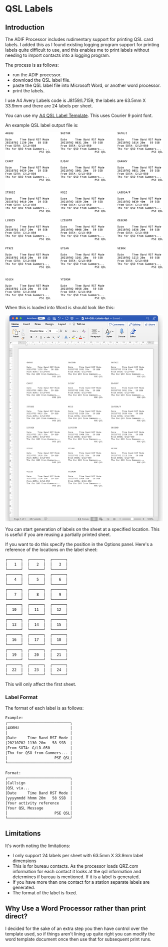 # QSL Labels

## Introduction
The ADIF Processor includes rudimentary support for printing QSL 
card labels. I added this as I found existing logging program support
for printing labels quite difficult to use, and this enables me to 
print labels without needing to import contacts into a logging program.

The process is as follows:
 
 - run the ADIF processor.
 - download the QSL label file.
 - paste the QSL label file into Microsoft Word, or another word processor.
 - print the labels.

I use A4 Avery Labels code is J8159/L7159, the labels are 
63.5mm X 33.9mm and there are 24 labels per sheet.

You can use my [A4 QSL Label Template](../files/A4-QSL-Labels-9pt.docx).
This uses Courier 9 point font.

An example QSL label output file is:

![QSL Labels Sample](../images/qsl-labels.png)

When this is loaded into Word is should look like this:

![Word QSL Printing](../images/word-qsl-printing.png)

You can start generation of labels on the sheet at a specified location.
This is useful if you are reusing a partially printed sheet.

If you want to do this specify the position in the Options panel.
Here's a reference of the locations on the label sheet:

```
┌──────┐  ┌──────┐  ┌──────┐
│   1  │  │   2  │  │   3  │  
└──────┘  └──────┘  └──────┘  
┌──────┐  ┌──────┐  ┌──────┐
│   4  │  │   5  │  │   6  │  
└──────┘  └──────┘  └──────┘  
┌──────┐  ┌──────┐  ┌──────┐
│   7  │  │   8  │  │   9  │  
└──────┘  └──────┘  └──────┘  
┌──────┐  ┌──────┐  ┌──────┐
│  10  │  │  11  │  │  12  │  
└──────┘  └──────┘  └──────┘  
┌──────┐  ┌──────┐  ┌──────┐
│  13  │  │  14  │  │  15  │  
└──────┘  └──────┘  └──────┘  
┌──────┐  ┌──────┐  ┌──────┐
│  16  │  │  17  │  │  18  │  
└──────┘  └──────┘  └──────┘  
┌──────┐  ┌──────┐  ┌──────┐
│  19  │  │  20  │  │  21  │  
└──────┘  └──────┘  └──────┘  
┌──────┐  ┌──────┐  ┌──────┐
│  22  │  │  23  │  │  24  │  
└──────┘  └──────┘  └──────┘  
```

This will only affect the first sheet.
### Label Format

The format of each label is as follows:

```
Example:
┌────────────────────────────┐
│4X6HU                       │
│                            │
│Date     Time Band RST Mode │
│20210702 1130 20m   58 SSB  │
│From SOTA: G/LD-050         │
│Thx for QSO from Gummers... │
│                     PSE QSL│
└────────────────────────────┘

Format:
┌────────────────────────────┐
│Callsign                    │
│QSL via...                  │
│Date     Time Band RST Mode │
│yyyymmdd hhmm 20m   58 SSB  │
│Your activity reference     │
│Your QSL Message            │
│                     PSE QSL│
└────────────────────────────┘
```

## Limitations

It's worth noting the limitations:

- I only support 24 labels per sheet with 63.5mm X 33.9mm label dimensions
- This is for bureau contacts. As the processor loads QRZ.com information 
  for each contact it looks at the qsl information and determines if bureau
  is mentioned. If it is a label is generated.
- If you have more than one contact for a station separate labels are generated.
- The format of the label is fixed.

## Why Use a Word Processor rather than print direct?

I decided for the sake of an extra step you then have control over the template used, 
so if things aren't lining up quite right you can modify the word template
document once then use that for subsequent print runs.
